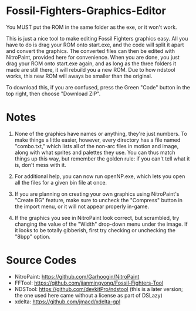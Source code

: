 # Fossil-Fighters-Graphics-Editor
You MUST put the ROM in the same folder as the exe, or it won't work.

This is just a nice tool to make editing Fossil Fighters graphics easy. All you have to do is drag your ROM onto start.exe, and the code
will split it apart and convert the graphics. The converted files can then be edited with NitroPaint, provided here for convenience. When
you are done, you just drag your ROM onto start.exe again, and as long as the three folders it made are still there, it will rebuild you
a new ROM. Due to how ndstool works, this new ROM will aways be smaller than the original.

To download this, if you are confused, press the Green "Code" button in the top right, then choose "Download ZIP".

# Notes
1. None of the graphics have names or anything, they're just numbers. To make things a little easier, however, every directory has a
file named "combo.txt," which lists all of the non-arc files in motion and image, along with what sprites and palettes they use. You can
thus match things up this way, but remember the golden rule: if you can't tell what it is, don't mess with it.

2. For additional help, you can now run openNP.exe, which lets you open all the files for a given bin file at once.

3. If you are planning on creating your own graphics using NitroPaint's "Create BG" feature, make sure to uncheck the "Compress"
button in the import menu, or it will not appear properly in-game.

4. If the graphics you see in NitroPaint look correct, but scrambled, try changing the value of the "Width" drop-down menu under
the image. If it looks to be totally gibberish, first try checking or unchecking the "8bpp" option.

# Source Codes
- NitroPaint: https://github.com/Garhoogin/NitroPaint
- FFTool: https://github.com/jianmingyong/Fossil-Fighters-Tool
- NDSTool: https://github.com/devkitPro/ndstool (this is a later version; the one used here came without a license as part of DSLazy)
- xdelta: https://github.com/jmacd/xdelta-gpl
